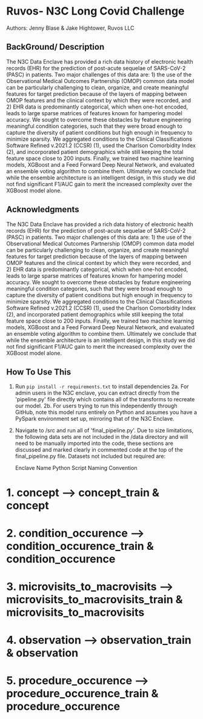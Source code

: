 Ruvos- N3C Long Covid Challenge
==============================
Authors: Jenny Blase & Jake Hightower, Ruvos LLC


BackGround/ Description
-----------------------

The N3C Data Enclave has provided a rich data history of electronic health records (EHR) for the prediction of post-acute sequelae of SARS-CoV-2 (PASC) in patients. Two major challenges of this data are: 1) the use of the Observational Medical Outcomes Partnership (OMOP) common data model can be particularly challenging to clean, organize, and create meaningful features for target prediction because of the layers of mapping between OMOP features and the clinical context by which they were recorded, and 2) EHR data is predominantly categorical, which when one-hot encoded, leads to large sparse matrices of features known for hampering model accuracy. We sought to overcome these obstacles by feature engineering meaningful condition categories, such that they were broad enough to capture the diversity of patient conditions but high enough in frequency to minimize sparsity. We aggregated conditions to the Clinical Classifications Software Refined v.2021.2 (CCSR) (1), used the Charlson Comorbidity Index (2), and incorporated patient demographics while still keeping the total feature space close to 200 inputs. Finally, we trained two machine learning models, XGBoost and a Feed Forward Deep Neural Network, and evaluated an ensemble voting algorithm to combine them. Ultimately we conclude that while the ensemble architecture is an intelligent design, in this study we did not find significant F1/AUC gain to merit the increased complexity over the XGBoost model alone.


Acknowledgments
---------------
The N3C Data Enclave has provided a rich data history of electronic health records (EHR) for the prediction of post-acute sequelae of SARS-CoV-2 (PASC) in patients. Two major challenges of this data are: 1) the use of the Observational Medical Outcomes Partnership (OMOP) common data model can be particularly challenging to clean, organize, and create meaningful features for target prediction because of the layers of mapping between OMOP features and the clinical context by which they were recorded, and 2) EHR data is predominantly categorical, which when one-hot encoded, leads to large sparse matrices of features known for hampering model accuracy. We sought to overcome these obstacles by feature engineering meaningful condition categories, such that they were broad enough to capture the diversity of patient conditions but high enough in frequency to minimize sparsity. We aggregated conditions to the Clinical Classifications Software Refined v.2021.2 (CCSR) (1), used the Charlson Comorbidity Index (2), and incorporated patient demographics while still keeping the total feature space close to 200 inputs. Finally, we trained two machine learning models, XGBoost and a Feed Forward Deep Neural Network, and evaluated an ensemble voting algorithm to combine them. Ultimately we conclude that while the ensemble architecture is an intelligent design, in this study we did not find significant F1/AUC gain to merit the increased complexity over the XGBoost model alone.

How To Use This
---------------

1. Run `pip install -r requirements.txt` to install dependencies
2a. For admin users in the N3C enclave, you can extract directly from the 'pipeline.py' file directly which contains all of the transforms to recreate our model.
2b. For users trying to run this independently through GitHub, note this model runs entirely on Python and assumes you have a PySpark environment set up, mirroring that of the N3C Enclave.
3. Navigate to /src and run all of 'final_pipeline.py'. Due to size limitations, the following data sets are not included in the /data directory and will need to be manually imported into the code, these sections are discussed and marked clearly in commented code at the top of the final_pipeline.py file. Datasets not included but required are:

     Enclave Name                      Python Script Naming Convention
# 1. concept                       --> concept_train & concept
# 2. condition_occurence           --> condition_occurence_train & condition_occurence
# 3. microvisits_to_macrovisits    --> microvisits_to_macrovisits_train & microvisits_to_macrovisits
# 4. observation                   --> observation_train & observation
# 5. procedure_occurence           --> procedure_occurence_train & procedure_occurence
 
